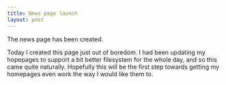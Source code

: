 ```yaml
---
title: News page launch
layout: post
---
```

The news page has been created.

Today I created this page just out of boredom. I had been updating my hopepages to support a bit better filesystem for the whole day, and so this came quite naturally. Hopefully this will be the first step towards getting my homepages even work the way I would like them to. 
